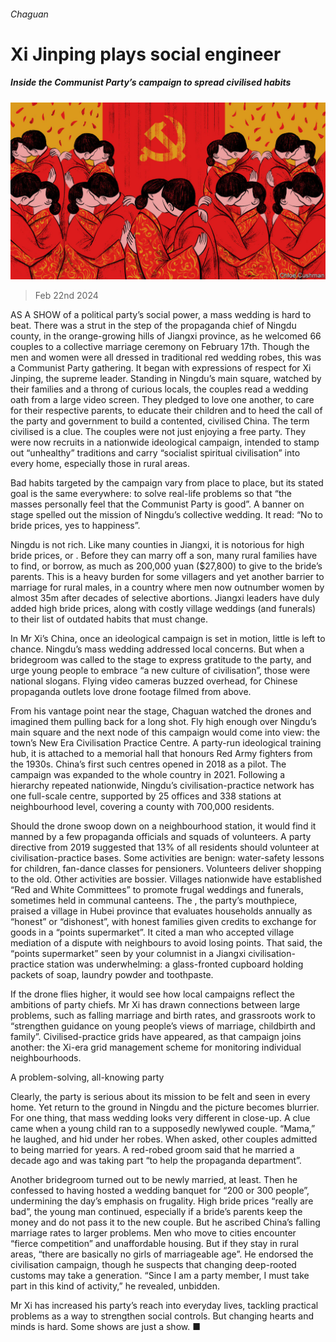 ###### Chaguan

# Xi Jinping plays social engineer 

##### Inside the Communist Party’s campaign to spread civilised habits 

![image](images/20240224_CND000.jpg) 

> Feb 22nd 2024 

AS A SHOW of a political party’s social power, a mass wedding is hard to beat. There was a strut in the step of the propaganda chief of Ningdu county, in the orange-growing hills of Jiangxi province, as he welcomed 66 couples to a collective marriage ceremony on February 17th. Though the men and women were all dressed in traditional red wedding robes, this was a Communist Party gathering. It began with expressions of respect for Xi Jinping, the supreme leader. Standing in Ningdu’s main square, watched by their families and a throng of curious locals, the couples read a wedding oath from a large video screen. They pledged to love one another, to care for their respective parents, to educate their children and to heed the call of the party and government to build a contented, civilised China. The term civilised is a clue. The couples were not just enjoying a free party. They were now recruits in a nationwide ideological campaign, intended to stamp out “unhealthy” traditions and carry “socialist spiritual civilisation” into every home, especially those in rural areas.

Bad habits targeted by the campaign vary from place to place, but its stated goal is the same everywhere: to solve real-life problems so that “the masses personally feel that the Communist Party is good”. A banner on stage spelled out the mission of Ningdu’s collective wedding. It read: “No to bride prices, yes to happiness”.

Ningdu is not rich. Like many counties in Jiangxi, it is notorious for high bride prices, or . Before they can marry off a son, many rural families have to find, or borrow, as much as 200,000 yuan ($27,800) to give to the bride’s parents. This is a heavy burden for some villagers and yet another barrier to marriage for rural males, in a country where men now outnumber women by almost 35m after decades of selective abortions. Jiangxi leaders have duly added high bride prices, along with costly village weddings (and funerals) to their list of outdated habits that must change.

In Mr Xi’s China, once an ideological campaign is set in motion, little is left to chance. Ningdu’s mass wedding addressed local concerns. But when a bridegroom was called to the stage to express gratitude to the party, and urge young people to embrace “a new culture of civilisation”, those were national slogans. Flying video cameras buzzed overhead, for Chinese propaganda outlets love drone footage filmed from above. 

From his vantage point near the stage, Chaguan watched the drones and imagined them pulling back for a long shot. Fly high enough over Ningdu’s main square and the next node of this campaign would come into view: the town’s New Era Civilisation Practice Centre. A party-run ideological training hub, it is attached to a memorial hall that honours Red Army fighters from the 1930s. China’s first such centres opened in 2018 as a pilot. The campaign was expanded to the whole country in 2021. Following a hierarchy repeated nationwide, Ningdu’s civilisation-practice network has one full-scale centre, supported by 25 offices and 338 stations at neighbourhood level, covering a county with 700,000 residents.

Should the drone swoop down on a neighbourhood station, it would find it manned by a few propaganda officials and squads of volunteers. A party directive from 2019 suggested that 13% of all residents should volunteer at civilisation-practice bases. Some activities are benign: water-safety lessons for children, fan-dance classes for pensioners. Volunteers deliver shopping to the old. Other activities are bossier. Villages nationwide have established “Red and White Committees” to promote frugal weddings and funerals, sometimes held in communal canteens. The , the party’s mouthpiece, praised a village in Hubei province that evaluates households annually as “honest” or “dishonest”, with honest families given credits to exchange for goods in a “points supermarket”. It cited a man who accepted village mediation of a dispute with neighbours to avoid losing points. That said, the “points supermarket” seen by your columnist in a Jiangxi civilisation-practice station was underwhelming: a glass-fronted cupboard holding packets of soap, laundry powder and toothpaste.

If the drone flies higher, it would see how local campaigns reflect the ambitions of party chiefs. Mr Xi has drawn connections between large problems, such as falling marriage and birth rates, and grassroots work to “strengthen guidance on young people’s views of marriage, childbirth and family”. Civilised-practice grids have appeared, as that campaign joins another: the Xi-era grid management scheme for monitoring individual neighbourhoods.

A problem-solving, all-knowing party

Clearly, the party is serious about its mission to be felt and seen in every home. Yet return to the ground in Ningdu and the picture becomes blurrier. For one thing, that mass wedding looks very different in close-up. A clue came when a young child ran to a supposedly newlywed couple. “Mama,” he laughed, and hid under her robes. When asked, other couples admitted to being married for years. A red-robed groom said that he married a decade ago and was taking part “to help the propaganda department”.

Another bridegroom turned out to be newly married, at least. Then he confessed to having hosted a wedding banquet for “200 or 300 people”, undermining the day’s emphasis on frugality. High bride prices “really are bad”, the young man continued, especially if a bride’s parents keep the money and do not pass it to the new couple. But he ascribed China’s falling marriage rates to larger problems. Men who move to cities encounter “fierce competition” and unaffordable housing. But if they stay in rural areas, “there are basically no girls of marriageable age”. He endorsed the civilisation campaign, though he suspects that changing deep-rooted customs may take a generation. “Since I am a party member, I must take part in this kind of activity,” he revealed, unbidden.

Mr Xi has increased his party’s reach into everyday lives, tackling practical problems as a way to strengthen social controls. But changing hearts and minds is hard. Some shows are just a show. ■






